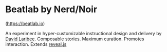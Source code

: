 # Beatlab by Nerd/Noir

(https://beatlab.io)

An experiment in hyper-customizable instructional design and delivery by [David Laribee](https://twitter.com/laribee).
Composable stories. Maximum curation. Promotes interaction. Extends [reveal.js](https://github.com/hakimel/reveal.js/)